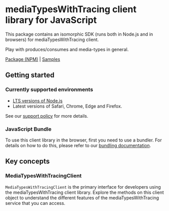 # mediaTypesWithTracing client library for JavaScript

This package contains an isomorphic SDK (runs both in Node.js and in browsers) for mediaTypesWithTracing client.

Play with produces/consumes and media-types in general.

[Package (NPM)](https://www.npmjs.com/package/@msinternal/media-types-service-tracing) |
[Samples](https://github.com/Azure-Samples/azure-samples-js-management)

## Getting started

### Currently supported environments

- [LTS versions of Node.js](https://github.com/nodejs/release#release-schedule)
- Latest versions of Safari, Chrome, Edge and Firefox.

See our [support policy](https://github.com/Azure/azure-sdk-for-js/blob/main/SUPPORT.md) for more details.




### JavaScript Bundle
To use this client library in the browser, first you need to use a bundler. For details on how to do this, please refer to our [bundling documentation](https://aka.ms/AzureSDKBundling).

## Key concepts

### MediaTypesWithTracingClient

`MediaTypesWithTracingClient` is the primary interface for developers using the mediaTypesWithTracing client library. Explore the methods on this client object to understand the different features of the mediaTypesWithTracing service that you can access.

